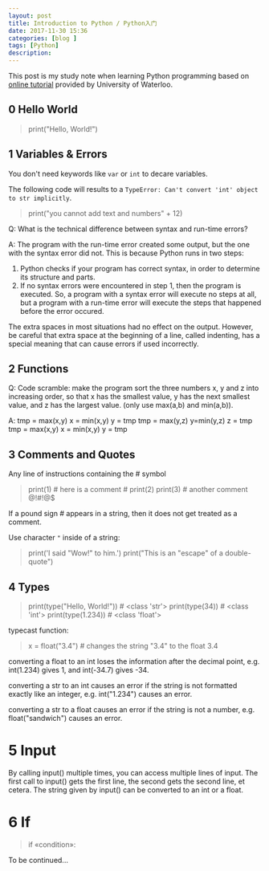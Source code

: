```yaml
---
layout: post
title: Introduction to Python / Python入门
date: 2017-11-30 15:36
categories: [blog ]
tags: [Python]
description:
---
```


This post is my study note when learning Python programming based on [online tutorial][py] provided by University of Waterloo.

## 0 Hello World

> print("Hello, World!")

## 1 Variables & Errors

You don't need keywords like `var` or `int` to decare variables.

The following code will results to a `TypeError: Can't convert 'int' object to str implicitly`.

> print("you cannot add text and numbers" + 12)

Q: What is the technical difference between syntax and run-time errors?

A: The program with the run-time error created some output, but the one with the syntax error did not. This is because Python runs in two steps:
1. Python checks if your program has correct syntax, in order to determine its structure and parts.
2. If no syntax errors were encountered in step 1, then the program is executed.
So, a program with a syntax error will execute no steps at all, but a program with a run-time error will execute the steps that happened before the error occured.

The extra spaces in most situations had no effect on the output. However, be careful that extra space at the beginning of a line, called indenting, has a special meaning that can cause errors if used incorrectly.

## 2 Functions

Q: Code scramble: make the program sort the three numbers x, y and z into increasing order, so that x has the smallest value, y has the next smallest value, and z has the largest value. (only use max(a,b) and min(a,b)).

A:
  tmp = max(x,y)
  x = min(x,y)
  y = tmp
  tmp = max(y,z)
  y=min(y,z)
  z = tmp
  tmp = max(x,y)
  x = min(x,y)
  y = tmp

## 3 Comments and Quotes

Any line of instructions containing the # symbol

> print(1) # here is a comment
> \# print(2)
> print(3) # another comment @!#!@$

If a pound sign # appears in a string, then it does not get treated as a comment.

Use character `"` inside of a string:

> print('I said "Wow!" to him.')
> print("This is an \"escape\" of a double-quote")

## 4 Types

> print(type("Hello, World!"))  # <class 'str'>
> print(type(34)) # <class 'int'>
> print(type(1.234)) # <class 'float'>

typecast function:

> x = float("3.4") # changes the string "3.4" to the float 3.4

converting a float to an int loses the information after the decimal point, e.g. int(1.234) gives 1, and int(-34.7) gives -34.

converting a str to an int causes an error if the string is not formatted exactly like an integer, e.g. int("1.234") causes an error.

converting a str to a float causes an error if the string is not a number, e.g. float("sandwich") causes an error.

# 5 Input

By calling input() multiple times, you can access multiple lines of input. The first call to input() gets the first line, the second gets the second line, et cetera.
The string given by input() can be converted to an int or a float.

# 6 If

> if «condition»:






To be continued...




[py]: https://cscircles.cemc.uwaterloo.ca/
